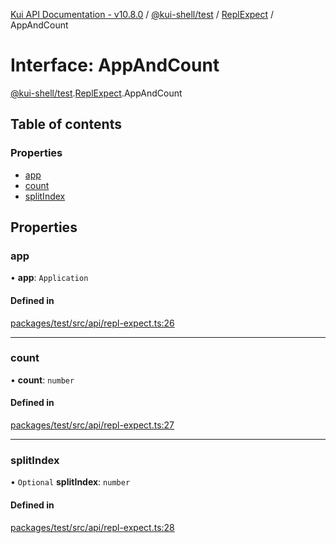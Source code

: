 [Kui API Documentation - v10.8.0](../README.md) / [@kui-shell/test](../modules/kui_shell_test.md) / [ReplExpect](../modules/kui_shell_test.ReplExpect.md) / AppAndCount

# Interface: AppAndCount

[@kui-shell/test](../modules/kui_shell_test.md).[ReplExpect](../modules/kui_shell_test.ReplExpect.md).AppAndCount

## Table of contents

### Properties

- [app](kui_shell_test.ReplExpect.AppAndCount.md#app)
- [count](kui_shell_test.ReplExpect.AppAndCount.md#count)
- [splitIndex](kui_shell_test.ReplExpect.AppAndCount.md#splitindex)

## Properties

### app

• **app**: `Application`

#### Defined in

[packages/test/src/api/repl-expect.ts:26](https://github.com/kubernetes-sigs/kui/blob/kui/packages/test/src/api/repl-expect.ts#L26)

---

### count

• **count**: `number`

#### Defined in

[packages/test/src/api/repl-expect.ts:27](https://github.com/kubernetes-sigs/kui/blob/kui/packages/test/src/api/repl-expect.ts#L27)

---

### splitIndex

• `Optional` **splitIndex**: `number`

#### Defined in

[packages/test/src/api/repl-expect.ts:28](https://github.com/kubernetes-sigs/kui/blob/kui/packages/test/src/api/repl-expect.ts#L28)

